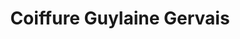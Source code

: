---
title: "Coiffure Guylaine Gervais"
url: /shawinigan/coiffure-guylaine-gervais/
shop: hairdresser
---
